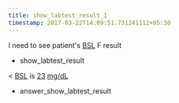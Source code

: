 ```yaml
---
title: show_labtest_result_1
timestamp: 2017-03-22T14:09:51.731241112+05:30
---
```


I need to see  patient's [BSL](labtest_name) F result
* show_labtest_result

< [BSL](labtest_name)  is [23](value) [mg/dL](unit)
* answer_show_labtest_result
